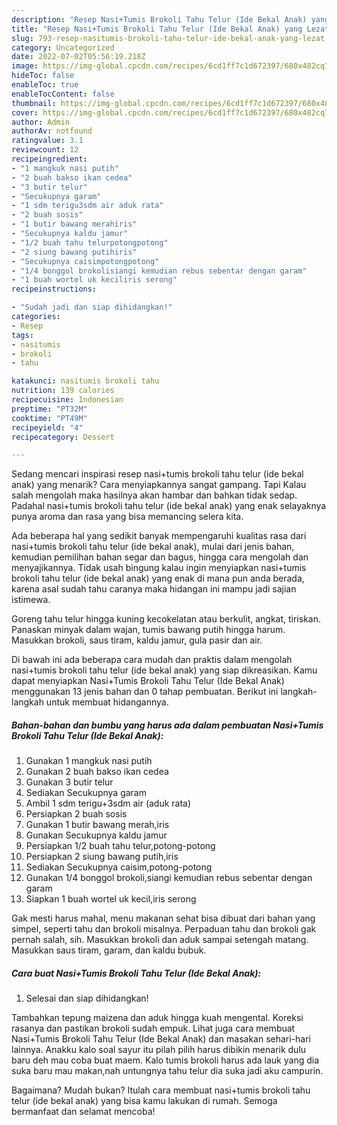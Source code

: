 ```yaml
---
description: "Resep Nasi+Tumis Brokoli Tahu Telur (Ide Bekal Anak) yang Lezat"
title: "Resep Nasi+Tumis Brokoli Tahu Telur (Ide Bekal Anak) yang Lezat"
slug: 793-resep-nasitumis-brokoli-tahu-telur-ide-bekal-anak-yang-lezat
category: Uncategorized
date: 2022-07-02T05:56:19.218Z
image: https://img-global.cpcdn.com/recipes/6cd1ff7c1d672397/680x482cq70/nasitumis-brokoli-tahu-telur-ide-bekal-anak-foto-resep-utama.jpg
hideToc: false
enableToc: true
enableTocContent: false
thumbnail: https://img-global.cpcdn.com/recipes/6cd1ff7c1d672397/680x482cq70/nasitumis-brokoli-tahu-telur-ide-bekal-anak-foto-resep-utama.jpg
cover: https://img-global.cpcdn.com/recipes/6cd1ff7c1d672397/680x482cq70/nasitumis-brokoli-tahu-telur-ide-bekal-anak-foto-resep-utama.jpg
author: Admin
authorAv: notfound
ratingvalue: 3.1
reviewcount: 12
recipeingredient:
- "1 mangkuk nasi putih"
- "2 buah bakso ikan cedea"
- "3 butir telur"
- "Secukupnya garam"
- "1 sdm terigu3sdm air aduk rata"
- "2 buah sosis"
- "1 butir bawang merahiris"
- "Secukupnya kaldu jamur"
- "1/2 buah tahu telurpotongpotong"
- "2 siung bawang putihiris"
- "Secukupnya caisimpotongpotong"
- "1/4 bonggol brokolisiangi kemudian rebus sebentar dengan garam"
- "1 buah wortel uk keciliris serong"
recipeinstructions:

- "Sudah jadi dan siap dihidangkan!"
categories:
- Resep
tags:
- nasitumis
- brokoli
- tahu

katakunci: nasitumis brokoli tahu 
nutrition: 139 calories
recipecuisine: Indonesian
preptime: "PT32M"
cooktime: "PT49M"
recipeyield: "4"
recipecategory: Dessert

---
```



Sedang mencari inspirasi resep nasi+tumis brokoli tahu telur (ide bekal anak) yang menarik? Cara menyiapkannya sangat gampang. Tapi Kalau salah mengolah maka hasilnya akan hambar dan bahkan tidak sedap. Padahal nasi+tumis brokoli tahu telur (ide bekal anak) yang enak selayaknya punya aroma dan rasa yang bisa memancing selera kita.


Ada beberapa hal yang sedikit banyak mempengaruhi kualitas rasa dari nasi+tumis brokoli tahu telur (ide bekal anak), mulai dari jenis bahan, kemudian pemilihan bahan segar dan bagus, hingga cara mengolah dan menyajikannya. Tidak usah bingung kalau ingin menyiapkan nasi+tumis brokoli tahu telur (ide bekal anak) yang enak di mana pun anda berada, karena asal sudah tahu caranya maka hidangan ini mampu jadi sajian istimewa.

Goreng tahu telur hingga kuning kecokelatan atau berkulit, angkat, tiriskan. Panaskan minyak dalam wajan, tumis bawang putih hingga harum. Masukkan brokoli, saus tiram, kaldu jamur, gula pasir dan air.


Di bawah ini ada beberapa cara mudah dan praktis dalam mengolah nasi+tumis brokoli tahu telur (ide bekal anak) yang siap dikreasikan. Kamu dapat menyiapkan Nasi+Tumis Brokoli Tahu Telur (Ide Bekal Anak) menggunakan 13 jenis bahan dan 0 tahap pembuatan. Berikut ini langkah-langkah untuk membuat hidangannya.

<!--inarticleads1-->

##### Bahan-bahan dan bumbu yang harus ada dalam pembuatan Nasi+Tumis Brokoli Tahu Telur (Ide Bekal Anak):

1. Gunakan 1 mangkuk nasi putih
1. Gunakan 2 buah bakso ikan cedea
1. Gunakan 3 butir telur
1. Sediakan Secukupnya garam
1. Ambil 1 sdm terigu+3sdm air (aduk rata)
1. Persiapkan 2 buah sosis
1. Gunakan 1 butir bawang merah,iris
1. Gunakan Secukupnya kaldu jamur
1. Persiapkan 1/2 buah tahu telur,potong-potong
1. Persiapkan 2 siung bawang putih,iris
1. Sediakan Secukupnya caisim,potong-potong
1. Gunakan 1/4 bonggol brokoli,siangi kemudian rebus sebentar dengan garam
1. Siapkan 1 buah wortel uk kecil,iris serong


Gak mesti harus mahal, menu makanan sehat bisa dibuat dari bahan yang simpel, seperti tahu dan brokoli misalnya. Perpaduan tahu dan brokoli gak pernah salah, sih. Masukkan brokoli dan aduk sampai setengah matang. Masukkan saus tiram, garam, dan kaldu bubuk. 

<!--inarticleads2-->

##### Cara buat Nasi+Tumis Brokoli Tahu Telur (Ide Bekal Anak):


1. Selesai dan siap dihidangkan!

Tambahkan tepung maizena dan aduk hingga kuah mengental. Koreksi rasanya dan pastikan brokoli sudah empuk. Lihat juga cara membuat Nasi+Tumis Brokoli Tahu Telur (Ide Bekal Anak) dan masakan sehari-hari lainnya. Anakku kalo soal sayur itu pilah pilih harus dibikin menarik dulu baru deh mau coba buat maem. Kalo tumis brokoli harus ada lauk yang dia suka baru mau makan,nah untungnya tahu telur dia suka jadi aku campurin. 

Bagaimana? Mudah bukan? Itulah cara membuat nasi+tumis brokoli tahu telur (ide bekal anak) yang bisa kamu lakukan di rumah. Semoga bermanfaat dan selamat mencoba!
